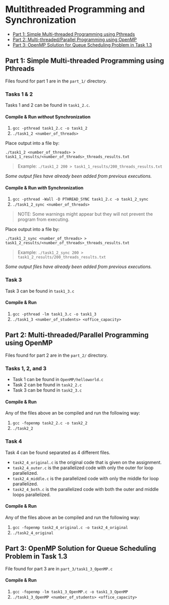 # Multithreaded Programming and Synchronization

- [Part 1: Simple Multi-threaded Programming using Pthreads](#part-1-simple-multi-threaded-programming-using-pthreads)
- [Part 2: Multi-threaded/Parallel Programming using OpenMP](#part-2-multi-threadedparallel-programming-using-openmp)
- [Part 3: OpenMP Solution for Queue Scheduling Problem in Task 1.3](#part-3-openmp-solution-for-queue-scheduling-problem-in-task-13)


## Part 1: Simple Multi-threaded Programming using Pthreads

Files found for part 1 are in the `part_1/` directory.

### Tasks 1 & 2

Tasks 1 and 2 can be found in `task1_2.c`.

#### Compile & Run _without_ Synchronization

1. `gcc -pthread task1_2.c -o task1_2`
2. `./task1_2 <number_of_threads>`

Place output into a file by:

`./task1_2 <number_of_threads> > task1_1_results/<number_of_threads>_threads_results.txt`

> Example: `./task1_2 200 > task1_1_results/200_threads_results.txt`

_Some output files have already been added from previous executions._

#### Compile & Run _with_ Synchronization

1. `gcc -pthread -Wall -D PTHREAD_SYNC task1_2.c -o task1_2_sync`
2. `./task1_2_sync <number_of_threads>`

> NOTE: Some warnings might appear but they will not prevent the program from executing.

Place output into a file by:

`./task1_2_sync <number_of_threads> > task1_2_results/<number_of_threads>_threads_results.txt`

> Example: `./task1_2_sync 200 > task1_2_results/200_threads_results.txt`

_Some output files have already been added from previous executions._

### Task 3

Task 3 can be found in `task1_3.c`

#### Compile & Run

1. `gcc -pthread -lm task1_3.c -o task1_3`
2. `./task1_3 <number_of_students> <office_capacity>`



## Part 2: Multi-threaded/Parallel Programming using OpenMP

Files found for part 2 are in the `part_2/` directory.

### Tasks 1, 2, and 3

- Task 1 can be found in `OpenMP/helloworld.c`
- Task 2 can be found in `task2_2.c`
- Task 3 can be found in `task2_3.c`

#### Compile & Run

Any of the files above an be compiled and run the following way:

1. `gcc -fopenmp task2_2.c -o task2_2`
2. `./task2_2`

### Task 4

Task 4 can be found separated as 4 different files.

- `task2_4_original.c` is the original code that is given on the assignment.
- `task2_4_outer.c` is the parallelized code with only the outer for loop parallelized.
- `task2_4_middle.c` is the parallelized code with only the middle for loop parallelized.
- `task2_4_both.c` is the parallelized code with both the outer and middle loops parallelized.

#### Compile & Run

Any of the files above an be compiled and run the following way:

1. `gcc -fopenmp task2_4_original.c -o task2_4_original`
2. `./task2_4_original`



## Part 3: OpenMP Solution for Queue Scheduling Problem in Task 1.3

File found for part 3 are in `part_3/task1_3_OpenMP.c`

#### Compile & Run

1. `gcc -fopenmp -lm task1_3_OpenMP.c -o task1_3_OpenMP`
2. `./task1_3_OpenMP <number_of_students> <office_capacity>`
